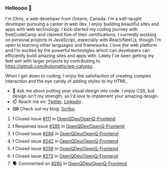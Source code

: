### Helloooo 👋

I'm Chris, a web developer from Ontario, Canada. I'm a self-taught developer pursuing a career in web dev. I enjoy building beautiful sites and apps with web technology.
I kick-started my coding journey with freeCodeCamp and claimed five of their certifications.  I currently working on personal projects in JavaScript, especially with React/Next.js, though I'm open to learning other languages and frameworks. I love the web platform and I'm excited by the powerful technolgies which can developers can efficiently build amazing sites and apps with. Lately I've been getting my feet wet with larger projects by contributing to https://github.com/Automattic/wp-calypso .

When I get down to coding, I enjoy the satisfaction of creating complex interaction and the eye candy of adding styles to my HTML. 

- 💬 Ask me about putting your visual design into code. I enjoy CSS, but design isn't my strength, so I'd love to implement your amazing design.
- 📫 Reach me on: [Twitter](https://twitter.com/Christo28120856), [Linkedin](https://www.linkedin.com/in/christopher-stevers-07b9a5204/).
- ⌨ Check out my blog: [Scribo](https://christopherstevers.cf).
<!--
**Christopher-Stevers/Christopher-Stevers** is a ✨ _special_ ✨ repository because its `README.md` (this file) appears on your GitHub profile.

Here are some ideas to get you started:

- 🔭 I’m currently working on ...
- 🌱 I’m currently learning ...
- 👯 I’m looking to collaborate on ...
- 🤔 I’m looking for help with ...
- 😄 Pronouns: ...
- ⚡ Fun fact: ...
-->

<!--START_SECTION:activity-->
1. ❗️ Closed issue [#111](https://github.com/OpenQDev/OpenQ-Frontend/issues/111) in [OpenQDev/OpenQ-Frontend](https://github.com/OpenQDev/OpenQ-Frontend)
2. ❗️ Reopened issue [#285](https://github.com/OpenQDev/OpenQ-Frontend/issues/285) in [OpenQDev/OpenQ-Frontend](https://github.com/OpenQDev/OpenQ-Frontend)
3. ❗️ Closed issue [#284](https://github.com/OpenQDev/OpenQ-Frontend/issues/284) in [OpenQDev/OpenQ-Frontend](https://github.com/OpenQDev/OpenQ-Frontend)
4. ❗️ Closed issue [#242](https://github.com/OpenQDev/OpenQ-Frontend/issues/242) in [OpenQDev/OpenQ-Frontend](https://github.com/OpenQDev/OpenQ-Frontend)
5. ❗️ Closed issue [#259](https://github.com/OpenQDev/OpenQ-Frontend/issues/259) in [OpenQDev/OpenQ-Frontend](https://github.com/OpenQDev/OpenQ-Frontend)
6. ❗️ Closed issue [#273](https://github.com/OpenQDev/OpenQ-Frontend/issues/273) in [OpenQDev/OpenQ-Frontend](https://github.com/OpenQDev/OpenQ-Frontend)
7. 🗣 Commented on [#280](https://github.com/OpenQDev/OpenQ-Frontend/issues/280) in [OpenQDev/OpenQ-Frontend](https://github.com/OpenQDev/OpenQ-Frontend)
<!--END_SECTION:activity-->
